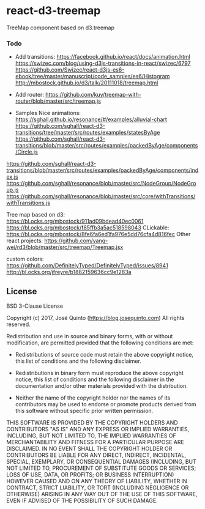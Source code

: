 # react-d3-treemap
TreeMap component based on d3.treemap


### Todo
- Add transitions:
    https://facebook.github.io/react/docs/animation.html
    https://swizec.com/blog/using-d3js-transitions-in-react/swizec/6797
    https://github.com/Swizec/react-d3js-es6-ebook/tree/master/manuscript/code_samples/es6/Histogram
    http://mbostock.github.io/d3/talk/20111018/treemap.html

- Add router:
    https://github.com/kuy/treemap-with-router/blob/master/src/treemap.js

- Samples
Nice animations:
https://sghall.github.io/resonance/#/examples/alluvial-chart
https://github.com/sghall/react-d3-transitions/tree/master/src/routes/examples/statesByAge
https://github.com/sghall/react-d3-transitions/blob/master/src/routes/examples/packedByAge/components/Circle.js

https://github.com/sghall/react-d3-transitions/blob/master/src/routes/examples/packedByAge/components/index.js
https://github.com/sghall/resonance/blob/master/src/NodeGroup/NodeGroup.js
https://github.com/sghall/resonance/blob/master/src/core/withTransitions/withTransitions.js



Tree map based on d3:
https://bl.ocks.org/mbostock/911ad09bdead40ec0061
https://bl.ocks.org/mbostock/f85ffb3a5ac518598043
CLickable: https://bl.ocks.org/mbostock/8fe6fa6ed1fa976e5dd76cfa4d816fec
Other react projects:
https://github.com/yang-wei/rd3/blob/master/src/treemap/Treemap.jsx

custom colors:
https://github.com/DefinitelyTyped/DefinitelyTyped/issues/8941
http://bl.ocks.org/jfreyre/b1882159636cc9e1283a

## License
BSD 3-Clause License

Copyright (c) 2017, José Quinto (https://blog.josequinto.com)
All rights reserved.

Redistribution and use in source and binary forms, with or without
modification, are permitted provided that the following conditions are met:

* Redistributions of source code must retain the above copyright notice, this
  list of conditions and the following disclaimer.

* Redistributions in binary form must reproduce the above copyright notice,
  this list of conditions and the following disclaimer in the documentation
  and/or other materials provided with the distribution.

* Neither the name of the copyright holder nor the names of its
  contributors may be used to endorse or promote products derived from
  this software without specific prior written permission.

THIS SOFTWARE IS PROVIDED BY THE COPYRIGHT HOLDERS AND CONTRIBUTORS "AS IS"
AND ANY EXPRESS OR IMPLIED WARRANTIES, INCLUDING, BUT NOT LIMITED TO, THE
IMPLIED WARRANTIES OF MERCHANTABILITY AND FITNESS FOR A PARTICULAR PURPOSE ARE
DISCLAIMED. IN NO EVENT SHALL THE COPYRIGHT HOLDER OR CONTRIBUTORS BE LIABLE
FOR ANY DIRECT, INDIRECT, INCIDENTAL, SPECIAL, EXEMPLARY, OR CONSEQUENTIAL
DAMAGES (INCLUDING, BUT NOT LIMITED TO, PROCUREMENT OF SUBSTITUTE GOODS OR
SERVICES; LOSS OF USE, DATA, OR PROFITS; OR BUSINESS INTERRUPTION) HOWEVER
CAUSED AND ON ANY THEORY OF LIABILITY, WHETHER IN CONTRACT, STRICT LIABILITY,
OR TORT (INCLUDING NEGLIGENCE OR OTHERWISE) ARISING IN ANY WAY OUT OF THE USE
OF THIS SOFTWARE, EVEN IF ADVISED OF THE POSSIBILITY OF SUCH DAMAGE.
